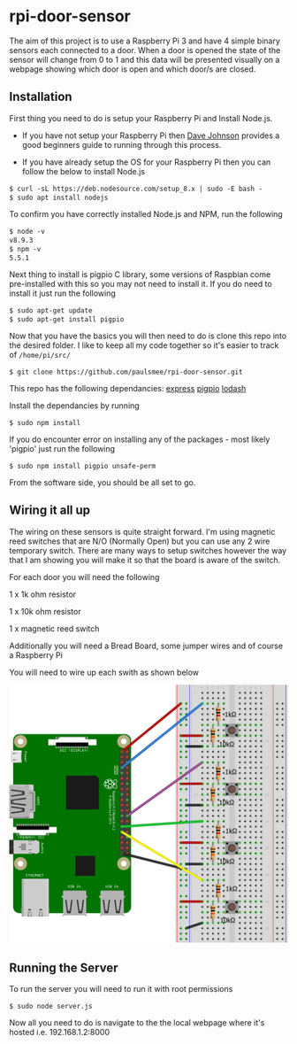 
# rpi-door-sensor

The aim of this project is to use a Raspberry Pi 3 and have 4 simple binary
sensors each connected to a door. When a door is opened the state of the sensor
will change from 0 to 1 and this data will be presented visually on a webpage
showing which door is open and which door/s are closed.

## Installation

First thing you need to do is setup your Raspberry Pi and Install Node.js.
- If you have not setup your Raspberry Pi then [Dave Johnson](http://thisdavej.com/beginners-guide-to-installing-node-js-on-a-raspberry-pi/) provides a good beginners guide to running through this process.

- If you have already setup the OS for your Raspberry Pi then you can follow the below to install Node.js
```shell
$ curl -sL https://deb.nodesource.com/setup_8.x | sudo -E bash -
$ sudo apt install nodejs
```
To confirm you have correctly installed Node.js and NPM, run the following
```shell
$ node -v
v8.9.3
$ npm -v
5.5.1
```

Next thing to install is pigpio C library, some versions of Raspbian come pre-installed with this so you may not need to install it. If you do need to install it just run the following
```shell
$ sudo apt-get update
$ sudo apt-get install pigpio
```

Now that you have the basics you will then need to do is clone this repo into the desired folder. I like to keep all my code together so it's easier to track of `/home/pi/src/`
```shell
$ git clone https://github.com/paulsmee/rpi-door-sensor.git
```
This repo has the following dependancies:
[express](https://www.npmjs.com/package/express)
[pigpio](https://www.npmjs.com/package/pigpio)
[lodash](https://www.npmjs.com/package/lodash)

Install the dependancies by running 
```shell
$ sudo npm install
```

If you do encounter error on installing any of the packages - most likely 'pigpio' just run the following
```shell
$ sudo npm install pigpio unsafe-perm
```

From the software side, you should be all set to go.

## Wiring it all up

The wiring on these sensors is quite straight forward. I'm using magnetic reed switches that are N/O (Normally Open) but you can use any 2 wire temporary switch. There are many ways to setup switches however the way that I am showing you will make it so that the board is aware of the switch.

For each door you will need the following

1 x 1k ohm resistor

1 x 10k ohm resistor

1 x magnetic reed switch

Additionally you will need a Bread Board, some jumper wires and of course a Raspberry Pi

You will need to wire up each swith as shown below

![Wiring Diagram](https://github.com/paulsmee/rpi-door-sensor/blob/master/diagram.png)

## Running the Server

To run the server you will need to run it with root permissions

```shell
$ sudo node server.js
```

Now all you need to do is navigate to the the local webpage where it's hosted i.e. 192.168.1.2:8000



